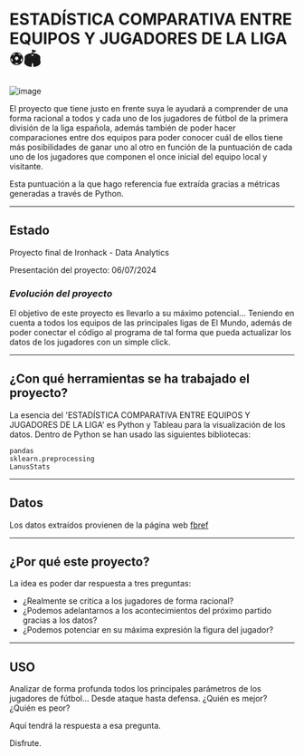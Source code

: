 # ESTADÍSTICA COMPARATIVA ENTRE EQUIPOS Y JUGADORES DE LA LIGA ⚽️🏟️

![image](https://www.google.com/url?sa=i&url=https%3A%2F%2Fwww.laliga.com%2Fsala-de-prensa%2Flogos-e-identidad-corporativa%2Flogos&psig=AOvVaw0-QnNpgsDQGbM6Dnxhf8Zi&ust=1720305626055000&source=images&cd=vfe&opi=89978449&ved=0CBEQjRxqFwoTCKDi3__7kIcDFQAAAAAdAAAAABAR)

El proyecto que tiene justo en frente suya le ayudará a comprender de una forma racional a todos y cada uno de los jugadores de fútbol de la primera división de la liga española, además también de poder hacer comparaciones entre dos equipos para poder conocer cuál de ellos tiene más posibilidades de ganar uno al otro en función de la puntuación de cada uno de los jugadores que componen el once inicial del equipo local y visitante.

Esta puntuación a la que hago referencia fue extraída gracias a métricas generadas a través de Python.

---

## Estado ##

Proyecto final de Ironhack - Data Analytics

Presentación del proyecto: 06/07/2024

### _Evolución del proyecto_ ###

El objetivo de este proyecto es llevarlo a su máximo potencial... Teniendo en cuenta a todos los equipos de las principales ligas de El Mundo, además de poder conectar el código al programa de tal forma que pueda actualizar los datos de los jugadores con un simple click.

---

## ¿Con qué herramientas se ha trabajado el proyecto?

La esencia del 'ESTADÍSTICA COMPARATIVA ENTRE EQUIPOS Y JUGADORES DE LA LIGA' es Python y Tableau para la visualización de los datos. Dentro de Python se han usado las siguientes bibliotecas:

```
pandas
sklearn.preprocessing
LanusStats
```
---

## Datos ##
Los datos extraídos provienen de la página web [fbref](https://fbref.com/es/)

---

## ¿Por qué este proyecto? ##

La idea es poder dar respuesta a tres preguntas:

* ¿Realmente se critica a los jugadores de forma racional?
* ¿Podemos adelantarnos a los acontecimientos del próximo partido gracias a los datos?
* ¿Podemos potenciar en su máxima expresión la figura del jugador?

---

## USO ##

Analizar de forma profunda todos los principales parámetros de los jugadores de fútbol... Desde ataque hasta defensa. ¿Quién es mejor? ¿Quién es peor?

Aquí tendrá la respuesta a esa pregunta.

Disfrute.




